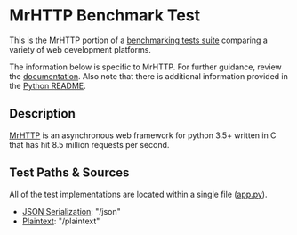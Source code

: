 # MrHTTP Benchmark Test

This is the MrHTTP portion of a [benchmarking tests suite](../../)
comparing a variety of web development platforms.

The information below is specific to MrHTTP. For further guidance,
review the [documentation](https://github.com/KhulnaSoft/BenchWeb/wiki).
Also note that there is additional information provided in
the [Python README](../).

## Description

[MrHTTP](https://github.com/MarkReedZ/mrhttp) is an asynchronous web framework for python 3.5+ written in C that has hit 8.5 million requests per second.

## Test Paths & Sources

All of the test implementations are located within a single file ([app.py](app.py)).

* [JSON Serialization](app.py): "/json"
* [Plaintext](app.py): "/plaintext"
